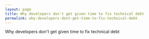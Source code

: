 ```yaml
---
layout: page
title: Why developers don't get given time to fix technical debt
permalink: why-developers-dont-get-time-to-fix-technical-debt
---
```


Why developers don't get given time to fix technical debt